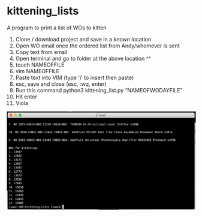 # kittening_lists
A program to print a list of WOs to kitten


1. Clone / download project and save in a known location
2. Open WO email once the ordered list from Andy/whomever is sent
3. Copy text from email
4. Open terminal and go to folder at the above location ^^
5. touch NAMEOFFILE
6. vim NAMEOFFILE
7. Paste text into VIM (type 'i' to insert then paste)
8. esc, save and close (esc, :wq,  enter)
9. Run this command python3 kittening_list.py “NAMEOFWODAYFILE”
10. Hit enter
11. Viola


![alt text](https://github.com/isaacwellish/kittening_lists/blob/master/how_to.png?raw=true)
